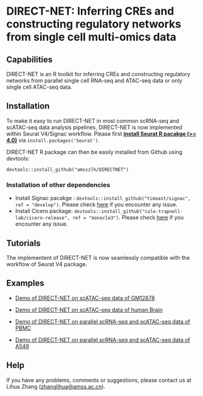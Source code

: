 # DIRECT-NET: Inferring CREs and constructing regulatory networks from single cell multi-omics data

## Capabilities
DIRECT-NET is an R toolkit for inferring CREs and constructing regulatory networks from parallel single cell RNA-seq and ATAC-seq data or only single cell ATAC-seq data. 

## Installation
To make it easy to run DIRECT-NET in most common scRNA-seq and scATAC-seq data analysis pipelines, DIRECT-NET is now implemented within Seurat V4/Signac workflow. Please first **[install Seurat R pacakge (>= 4.0)](https://satijalab.org/seurat/install.html)** via ```install.packages('Seurat')```. 

DIRECT-NET R package can then be easily installed from Github using devtools:  

```
devtools::install_github("amsszlh/DIRECTNET")
```
 
### Installation of other dependencies
- Install Signac pacakge : ```devtools::install_github("timoast/signac", ref = "develop")```. Please check [here](https://satijalab.org/signac/articles/install.html#development-version-1) if you encounter any issue.
- Install Cicero package: ```devtools::install_github("cole-trapnell-lab/cicero-release", ref = "monocle3")```. Please check [here](https://cole-trapnell-lab.github.io/cicero-release/docs_m3/#installing-cicero) if you encounter any issue.

## Tutorials
The implementent of DIRECT-NET is now seamlessly compatible with the workflow of Seurat V4 package. 

## Examples

- [Demo of DIRECT-NET on scATAC-seq data of GM12878](https://htmlpreview.github.io/?https://github.com/amsszlh/DIRECT-NET/blob/main/tutorial/demo_DIRECTNET_GM12878.html)

- [Demo of DIRECT-NET on scATAC-seq data of human Brain](https://htmlpreview.github.io/?https://github.com/amsszlh/scMC/blob/master/tutorial/demo_scMC_Seurat_Wrapper_dermis.html)

- [Demo of DIRECT-NET on parallel scRNA-seq and scATAC-seq data of PBMC](https://htmlpreview.github.io/?https://github.com/amsszlh/scMC/blob/master/tutorial/demo_scMC_dermis.html)

- [Demo of DIRECT-NET on parallel scRNA-seq and scATAC-seq data of A549](https://htmlpreview.github.io/?https://github.com/amsszlh/DIRECT-NET/blob/main/tutorial/demo_DIRECTNET_A549.html)

## Help
If you have any problems, comments or suggestions, please contact us at Lihua Zhang (zhanglihua@amss.ac.cn).


